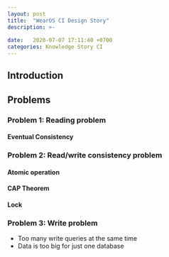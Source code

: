 ```yaml
---
layout: post
title:  "WearOS CI Design Story"
description: >-
  
date:   2020-07-07 17:11:40 +0700
categories: Knowledge Story CI
---
```

## Introduction
## Problems
### Problem 1: Reading problem
#### Eventual Consistency
### Problem 2: Read/write consistency problem 
#### Atomic operation
#### CAP Theorem
#### Lock
### Problem 3: Write problem
- Too many write queries at the same time
- Data is too big for just one database